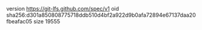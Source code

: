 version https://git-lfs.github.com/spec/v1
oid sha256:d301a850808775718ddb510d4bf2a922d9b0afa72894e67137daa20fbeafac05
size 19555
